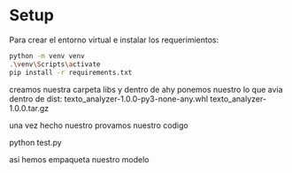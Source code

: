 # Setup

Para crear el entorno virtual e instalar los requerimientos:

```bash
python -m venv venv
.\venv\Scripts\activate
pip install -r requirements.txt
``` 

creamos nuestra carpeta libs y dentro de ahy ponemos nuestro lo que avia dentro
de dist:
texto_analyzer-1.0.0-py3-none-any.whl 
texto_analyzer-1.0.0.tar.gz


una vez hecho nuestro provamos nuestro codigo

python test.py

asi hemos empaqueta nuestro modelo
